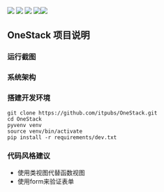 
[![](https://img.shields.io/badge/python-3.4-green.svg)](https://www.python.org/download/releases/3.4.0/) [![](https://img.shields.io/badge/python-3.5-green.svg)](https://www.python.org/downloads/release/python-352/)
[![](https://img.shields.io/badge/python-3.6-green.svg)](https://www.python.org/downloads/release/python-360/) [![](https://img.shields.io/badge/Django1.11.x-brightgreen.svg)](Django)[![](https://img.shields.io/badge/license-MIT-brightgreen.svg)](LICENSE)

## OneStack 项目说明


### 运行截图

### 系统架构

### 搭建开发环境

```shell
git clone https://github.com/itpubs/OneStack.git
cd OneStack
pyvenv venv
source venv/bin/activate
pip install -r requirements/dev.txt
```

### 代码风格建议

- 使用类视图代替函数视图
- 使用form来验证表单
